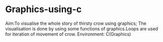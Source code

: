 # Graphics-using-c
Aim:To visualise the whole story of thirsty crow using graphics; 
The visualisation is done by using some functions of graphics.Loops are
used for iteration of movement of crow. 
Environment: C(Graphics)
